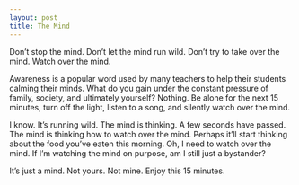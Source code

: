 ```yaml
---
layout: post
title: The Mind
---
```

Don’t stop the mind. Don’t let the mind run wild. Don’t try to take over the mind. Watch over the mind.

Awareness is a popular word used by many teachers to help their students calming their minds. What do you gain under the constant pressure of family, society, and ultimately yourself? Nothing. Be alone for the next 15 minutes, turn off the light, listen to a song, and silently watch over the mind.

I know. It’s running wild. The mind is thinking.  A few seconds have passed. The mind is thinking how to watch over the mind. Perhaps it’ll start thinking about the food you’ve eaten this morning. Oh, I need to watch over the mind. If I’m watching the mind on purpose, am I still just a bystander?

It’s just a mind. Not yours. Not mine. Enjoy this 15 minutes.